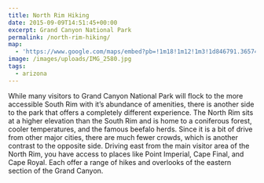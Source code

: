 ```yaml
---
title: North Rim Hiking
date: 2015-09-09T14:51:45+00:00
excerpt: Grand Canyon National Park
permalink: /north-rim-hiking/
map:
  - 'https://www.google.com/maps/embed?pb=!1m18!1m12!1m3!1d846791.3657447937!2d-112.61324548093928!3d36.19722810910729!2m3!1f0!2f0!3f0!3m2!1i1024!2i768!4f13.1!3m3!1m2!1s0x87349e44a842677d%3A0xaef22295648456f8!2sGrand+Canyon+North+Rim+Lodge!5e1!3m2!1sen!2sus!4v1470012094195'
image: /images/uploads/IMG_2580.jpg
tags:
  - arizona
---
```

While many visitors to Grand Canyon National Park will flock to the more accessible South Rim with it’s abundance of amenities, there is another side to the park that offers a completely different experience. The North Rim sits at a higher elevation than the South Rim and is home to a coniferous forest, cooler temperatures, and the famous beefalo herds. Since it is a bit of drive from other major cities, there are much fewer crowds, which is another contrast to the opposite side. Driving east from the main visitor area of the North Rim, you have access to places like Point Imperial, Cape Final, and Cape Royal. Each offer a range of hikes and overlooks of the eastern section of the Grand Canyon.

